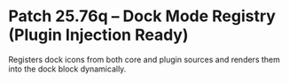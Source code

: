 # Patch 25.76q – Dock Mode Registry (Plugin Injection Ready)

Registers dock icons from both core and plugin sources and renders them into the dock block dynamically.
